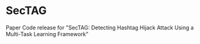# SecTAG
Paper
Code release for "SecTAG: Detecting Hashtag Hijack Attack Using a Multi-Task Learning Framework"
